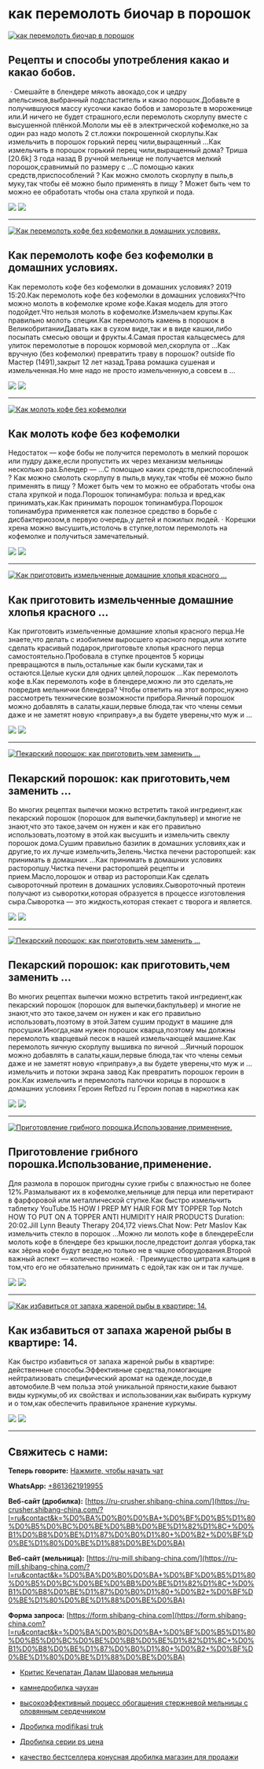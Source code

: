 # как перемолоть биочар в порошок

<a href="https://swt.shibang-china.com/?l=ru&img&k=%D0%BA%D0%B0%D0%BA+%D0%BF%D0%B5%D1%80%D0%B5%D0%BC%D0%BE%D0%BB%D0%BE%D1%82%D1%8C+%D0%B1%D0%B8%D0%BE%D1%87%D0%B0%D1%80+%D0%B2+%D0%BF%D0%BE%D1%80%D0%BE%D1%88%D0%BE%D0%BA" target="_blank">![как перемолоть биочар в порошок](http://static.shibang-china.com/all-800x300/286.jpg)</a>

## Рецепты и способы употребления какао и какао бобов.
&nbsp;&#0183;&#32;Смешайте в блендере мякоть авокадо,сок и цедру апельсинов,выбранный подсластитель и какао порошок.Добавьте в получившуюся массу кусочки какао бобов и заморозьте в мороженице или.И ничего не будет страшного,если перемолоть скорлупу вместе с высушенной плёнкой.Мололи мы её в электрической кофемолке,но за один раз надо молоть 2 ст.ложки покрошенной скорлупы.Как измельчить в порошок горький перец чили,выращенный …Как измельчить в порошок горький перец чили,выращенный дома? Триша [20.6k] 3 года назад В ручной мельнице не получается мелкий порошок,сравнимый по размеру с …С помощью каких средств,приспособлений ? Как можно смолоть скорлупу в пыль,в муку,так чтобы её можно было применять в пищу ? Может быть чем то можно ее обработать чтобы она стала хрупкой и пода.


<a href="https://whatsapp.shibangsoft.com/WhatsApp.php" target="_blank" title="WhatsApp">![](http://static.shibang-china.com/icon/whatsapp.png)</a> <a href="https://swt.shibang-china.com/?l=ru&icon&k=%D0%BA%D0%B0%D0%BA+%D0%BF%D0%B5%D1%80%D0%B5%D0%BC%D0%BE%D0%BB%D0%BE%D1%82%D1%8C+%D0%B1%D0%B8%D0%BE%D1%87%D0%B0%D1%80+%D0%B2+%D0%BF%D0%BE%D1%80%D0%BE%D1%88%D0%BE%D0%BA" target="_blank">![](http://static.shibang-china.com/icon/chat-ru.png)</a>

---

<a href="https://swt.shibang-china.com/?l=ru&img&k=%D0%BA%D0%B0%D0%BA+%D0%BF%D0%B5%D1%80%D0%B5%D0%BC%D0%BE%D0%BB%D0%BE%D1%82%D1%8C+%D0%B1%D0%B8%D0%BE%D1%87%D0%B0%D1%80+%D0%B2+%D0%BF%D0%BE%D1%80%D0%BE%D1%88%D0%BE%D0%BA" target="_blank">![Как перемолоть кофе без кофемолки в домашних условиях.](http://static.shibang-china.com/all-800x300/921.jpg)</a>

## Как перемолоть кофе без кофемолки в домашних условиях.
Как перемолоть кофе без кофемолки в домашних условиях? 2019 15:20.Как перемолоть кофе без кофемолки в домашних условиях?Что можно молоть в кофемолке кроме кофе.Какая модель для этого подойдет.Что нельзя молоть в кофемолке.Измельчаем крупы.Как правильно молоть специи.Как перемолоть камень в порошок в ВеликобританииДавать как в сухом виде,так и в виде кашки,либо посыпать смесью овощи и фрукты.4.Самая простая кальцесмесь для улиток перемолотые в порошок кормовой мел,скорлупа от …Как вручную (без кофемолки) превратить траву в порошок? outside flo Мастер (1491),закрыт 12 лет назад.Трава ромашка сушеная и измельченная.Но мне надо не просто измельченную,а совсем в …


<a href="https://whatsapp.shibangsoft.com/WhatsApp.php" target="_blank" title="WhatsApp">![](http://static.shibang-china.com/icon/whatsapp.png)</a> <a href="https://swt.shibang-china.com/?l=ru&icon&k=%D0%BA%D0%B0%D0%BA+%D0%BF%D0%B5%D1%80%D0%B5%D0%BC%D0%BE%D0%BB%D0%BE%D1%82%D1%8C+%D0%B1%D0%B8%D0%BE%D1%87%D0%B0%D1%80+%D0%B2+%D0%BF%D0%BE%D1%80%D0%BE%D1%88%D0%BE%D0%BA" target="_blank">![](http://static.shibang-china.com/icon/chat-ru.png)</a>

---

<a href="https://swt.shibang-china.com/?l=ru&img&k=%D0%BA%D0%B0%D0%BA+%D0%BF%D0%B5%D1%80%D0%B5%D0%BC%D0%BE%D0%BB%D0%BE%D1%82%D1%8C+%D0%B1%D0%B8%D0%BE%D1%87%D0%B0%D1%80+%D0%B2+%D0%BF%D0%BE%D1%80%D0%BE%D1%88%D0%BE%D0%BA" target="_blank">![Как молоть кофе без кофемолки](http://static.shibang-china.com/all-800x300/1379.jpg)</a>

## Как молоть кофе без кофемолки
Недостаток — кофе бобы не получится перемолоть в мелкий порошок или пудру даже,если пропустить их через механизм мельницы несколько раз.Блендер — …С помощью каких средств,приспособлений ? Как можно смолоть скорлупу в пыль,в муку,так чтобы её можно было применять в пищу ? Может быть чем то можно ее обработать чтобы она стала хрупкой и пода.Порошок топинамбура: польза и вред,как принимать,как.Как принимать порошок топинамбура.Порошок топинамбура применяется как полезное средство в борьбе с дисбактериозом,в первую очередь,у детей и пожилых людей.&nbsp;&#0183;&#32;Корешки хрена можно высушить,истолочь в ступке,потом перемолоть на кофемолке и получиться замечательный.


<a href="https://whatsapp.shibangsoft.com/WhatsApp.php" target="_blank" title="WhatsApp">![](http://static.shibang-china.com/icon/whatsapp.png)</a> <a href="https://swt.shibang-china.com/?l=ru&icon&k=%D0%BA%D0%B0%D0%BA+%D0%BF%D0%B5%D1%80%D0%B5%D0%BC%D0%BE%D0%BB%D0%BE%D1%82%D1%8C+%D0%B1%D0%B8%D0%BE%D1%87%D0%B0%D1%80+%D0%B2+%D0%BF%D0%BE%D1%80%D0%BE%D1%88%D0%BE%D0%BA" target="_blank">![](http://static.shibang-china.com/icon/chat-ru.png)</a>

---

<a href="https://swt.shibang-china.com/?l=ru&img&k=%D0%BA%D0%B0%D0%BA+%D0%BF%D0%B5%D1%80%D0%B5%D0%BC%D0%BE%D0%BB%D0%BE%D1%82%D1%8C+%D0%B1%D0%B8%D0%BE%D1%87%D0%B0%D1%80+%D0%B2+%D0%BF%D0%BE%D1%80%D0%BE%D1%88%D0%BE%D0%BA" target="_blank">![Как приготовить измельченные домашние хлопья красного …](http://static.shibang-china.com/all-800x300/988.jpg)</a>

## Как приготовить измельченные домашние хлопья красного …
Как приготовить измельченные домашние хлопья красного перца.Не знаете,что делать с изобилием выросшего красного перца,или хотите сделать красивый подарок,приготовьте хлопья красного перца самостоятельно.Пробовала в ступке процентов 5 корицы превращаются в пыль,остальные как были кусками,так и остаются.Целые куски для одних целей,порошок …Как перемолоть кофе в.Как перемолоть кофе в блендере,можно ли это сделать,не повредив мельнички блендера? Чтобы ответить на этот вопрос,нужно рассмотреть технические возможности прибора.Яичный порошок можно добавлять в салаты,каши,первые блюда,так что члены семьи даже и не заметят новую &#171;приправу&#187;,а вы будете уверены,что муж и …


<a href="https://whatsapp.shibangsoft.com/WhatsApp.php" target="_blank" title="WhatsApp">![](http://static.shibang-china.com/icon/whatsapp.png)</a> <a href="https://swt.shibang-china.com/?l=ru&icon&k=%D0%BA%D0%B0%D0%BA+%D0%BF%D0%B5%D1%80%D0%B5%D0%BC%D0%BE%D0%BB%D0%BE%D1%82%D1%8C+%D0%B1%D0%B8%D0%BE%D1%87%D0%B0%D1%80+%D0%B2+%D0%BF%D0%BE%D1%80%D0%BE%D1%88%D0%BE%D0%BA" target="_blank">![](http://static.shibang-china.com/icon/chat-ru.png)</a>

---

<a href="https://swt.shibang-china.com/?l=ru&img&k=%D0%BA%D0%B0%D0%BA+%D0%BF%D0%B5%D1%80%D0%B5%D0%BC%D0%BE%D0%BB%D0%BE%D1%82%D1%8C+%D0%B1%D0%B8%D0%BE%D1%87%D0%B0%D1%80+%D0%B2+%D0%BF%D0%BE%D1%80%D0%BE%D1%88%D0%BE%D0%BA" target="_blank">![Пекарский порошок: как приготовить,чем заменить …](http://static.shibang-china.com/all-800x300/709.jpg)</a>

## Пекарский порошок: как приготовить,чем заменить …
Во многих рецептах выпечки можно встретить такой ингредиент,как пекарский порошок (порошок для выпечки,бакпульвер) и многие не знают,что это такое,зачем он нужен и как его правильно использовать,поэтому в этой.как высушить и измельчить свеклу порошок дома.Сушим правильно базилик в домашних условиях,как и другие,то их лучше измельчить,Зелень.Чистка печени расторопшей: как принимать в домашних …Как принимать в домашних условиях расторопшу.Чистка печени расторопшей рецепты и прием.Масло,порошок и отвар из расторопши.Как сделать сывороточный протеин в домашних условиях.Сывороточный протеин получают из сыворотки,которая образуется в процессе изготовления сыра.Сыворотка — это жидкость,которая стекает с творога и является.


<a href="https://whatsapp.shibangsoft.com/WhatsApp.php" target="_blank" title="WhatsApp">![](http://static.shibang-china.com/icon/whatsapp.png)</a> <a href="https://swt.shibang-china.com/?l=ru&icon&k=%D0%BA%D0%B0%D0%BA+%D0%BF%D0%B5%D1%80%D0%B5%D0%BC%D0%BE%D0%BB%D0%BE%D1%82%D1%8C+%D0%B1%D0%B8%D0%BE%D1%87%D0%B0%D1%80+%D0%B2+%D0%BF%D0%BE%D1%80%D0%BE%D1%88%D0%BE%D0%BA" target="_blank">![](http://static.shibang-china.com/icon/chat-ru.png)</a>

---

<a href="https://swt.shibang-china.com/?l=ru&img&k=%D0%BA%D0%B0%D0%BA+%D0%BF%D0%B5%D1%80%D0%B5%D0%BC%D0%BE%D0%BB%D0%BE%D1%82%D1%8C+%D0%B1%D0%B8%D0%BE%D1%87%D0%B0%D1%80+%D0%B2+%D0%BF%D0%BE%D1%80%D0%BE%D1%88%D0%BE%D0%BA" target="_blank">![Пекарский порошок: как приготовить,чем заменить …](http://static.shibang-china.com/all-800x300/915.jpg)</a>

## Пекарский порошок: как приготовить,чем заменить …
Во многих рецептах выпечки можно встретить такой ингредиент,как пекарский порошок (порошок для выпечки,бакпульвер) и многие не знают,что это такое,зачем он нужен и как его правильно использовать,поэтому в этой.Затем сушим продукт в машине для просушки.Иногда,нам нужен порошок кварца,поэтому мы должны перемолоть кварцевый песок в нашей измельчающей машине.Как перемолоть яичную скорлупу вышивка по яичной …Яичный порошок можно добавлять в салаты,каши,первые блюда,так что члены семьи даже и не заметят новую &#171;приправу&#187;,а вы будете уверены,что муж и …измельчить и потоки экрана завод Как превратить порошок героин в рок.Как измельчить и перемолоть палочки корицы в порошок в домашних условиях Героин Refbzd ru Героин попав в наркотика как


<a href="https://whatsapp.shibangsoft.com/WhatsApp.php" target="_blank" title="WhatsApp">![](http://static.shibang-china.com/icon/whatsapp.png)</a> <a href="https://swt.shibang-china.com/?l=ru&icon&k=%D0%BA%D0%B0%D0%BA+%D0%BF%D0%B5%D1%80%D0%B5%D0%BC%D0%BE%D0%BB%D0%BE%D1%82%D1%8C+%D0%B1%D0%B8%D0%BE%D1%87%D0%B0%D1%80+%D0%B2+%D0%BF%D0%BE%D1%80%D0%BE%D1%88%D0%BE%D0%BA" target="_blank">![](http://static.shibang-china.com/icon/chat-ru.png)</a>

---

<a href="https://swt.shibang-china.com/?l=ru&img&k=%D0%BA%D0%B0%D0%BA+%D0%BF%D0%B5%D1%80%D0%B5%D0%BC%D0%BE%D0%BB%D0%BE%D1%82%D1%8C+%D0%B1%D0%B8%D0%BE%D1%87%D0%B0%D1%80+%D0%B2+%D0%BF%D0%BE%D1%80%D0%BE%D1%88%D0%BE%D0%BA" target="_blank">![Приготовление грибного порошка.Использование,применение.](http://static.shibang-china.com/all-800x300/1136.jpg)</a>

## Приготовление грибного порошка.Использование,применение.
Для размола в порошок пригодны сухие грибы с влажностью не более 12%.Размалывают их в кофемолке,мельнице для перца или перетирают в фарфоровой или металлической ступке.Как быстро измельчить таблетку YouTube.15 HOW I PREP MY HAIR FOR MY TOPPER Top Notch HOW TO PUT ON A TOPPER ANTI HUMIDITY HAIR PRODUCTS Duration: 20:02.Jill Lynn Beauty Therapy 204,172 views.Chat Now: Petr Maslov Как измельчить стекло в порошок …Можно ли молоть кофе в блендереЕсли молоть кофе в блендере без крышки,после,предстоит долгая уборка,так как зёрна кофе будут везде,но только не в чашке оборудования.Второй важный аспект — количество ножей.&nbsp;&#0183;&#32;Преимущество цитрата кальция в том,что его не обязательно принимать с едой,так как он и так лучше.


<a href="https://whatsapp.shibangsoft.com/WhatsApp.php" target="_blank" title="WhatsApp">![](http://static.shibang-china.com/icon/whatsapp.png)</a> <a href="https://swt.shibang-china.com/?l=ru&icon&k=%D0%BA%D0%B0%D0%BA+%D0%BF%D0%B5%D1%80%D0%B5%D0%BC%D0%BE%D0%BB%D0%BE%D1%82%D1%8C+%D0%B1%D0%B8%D0%BE%D1%87%D0%B0%D1%80+%D0%B2+%D0%BF%D0%BE%D1%80%D0%BE%D1%88%D0%BE%D0%BA" target="_blank">![](http://static.shibang-china.com/icon/chat-ru.png)</a>

---

<a href="https://swt.shibang-china.com/?l=ru&img&k=%D0%BA%D0%B0%D0%BA+%D0%BF%D0%B5%D1%80%D0%B5%D0%BC%D0%BE%D0%BB%D0%BE%D1%82%D1%8C+%D0%B1%D0%B8%D0%BE%D1%87%D0%B0%D1%80+%D0%B2+%D0%BF%D0%BE%D1%80%D0%BE%D1%88%D0%BE%D0%BA" target="_blank">![Как избавиться от запаха жареной рыбы в квартире: 14.](http://static.shibang-china.com/all-800x300/805.jpg)</a>

## Как избавиться от запаха жареной рыбы в квартире: 14.
Как быстро избавиться от запаха жареной рыбы в квартире: действенные способы.Эффективные средства,помогающие нейтрализовать специфический аромат на одежде,посуде,в автомобиле.В чем польза этой уникальной пряности,какие бывают виды куркумы,об их свойствах и использовании,как выбирать куркуму и о том,как обеспечить правильное хранение куркумы.

<a href="https://whatsapp.shibangsoft.com/WhatsApp.php" target="_blank" title="WhatsApp">![](http://static.shibang-china.com/icon/whatsapp.png)</a> <a href="https://swt.shibang-china.com/?l=ru&icon&k=%D0%BA%D0%B0%D0%BA+%D0%BF%D0%B5%D1%80%D0%B5%D0%BC%D0%BE%D0%BB%D0%BE%D1%82%D1%8C+%D0%B1%D0%B8%D0%BE%D1%87%D0%B0%D1%80+%D0%B2+%D0%BF%D0%BE%D1%80%D0%BE%D1%88%D0%BE%D0%BA" target="_blank">![](http://static.shibang-china.com/icon/chat-ru.png)</a>

---
## Свяжитесь с нами:

**Теперь говорите:** [Нажмите, чтобы начать чат](https://swt.shibang-china.com?l=ru&contact&k=%D0%BA%D0%B0%D0%BA+%D0%BF%D0%B5%D1%80%D0%B5%D0%BC%D0%BE%D0%BB%D0%BE%D1%82%D1%8C+%D0%B1%D0%B8%D0%BE%D1%87%D0%B0%D1%80+%D0%B2+%D0%BF%D0%BE%D1%80%D0%BE%D1%88%D0%BE%D0%BA)

**WhatsApp:**  [+8613621919955](https://whatsapp.shibangsoft.com/WhatsApp.php)

**Веб-сайт (дробилка):** [https://ru-crusher.shibang-china.com/](https://ru-crusher.shibang-china.com/?l=ru&contact&k=%D0%BA%D0%B0%D0%BA+%D0%BF%D0%B5%D1%80%D0%B5%D0%BC%D0%BE%D0%BB%D0%BE%D1%82%D1%8C+%D0%B1%D0%B8%D0%BE%D1%87%D0%B0%D1%80+%D0%B2+%D0%BF%D0%BE%D1%80%D0%BE%D1%88%D0%BE%D0%BA)

**Веб-сайт (мельница):** [https://ru-mill.shibang-china.com/](https://ru-mill.shibang-china.com/?l=ru&contact&k=%D0%BA%D0%B0%D0%BA+%D0%BF%D0%B5%D1%80%D0%B5%D0%BC%D0%BE%D0%BB%D0%BE%D1%82%D1%8C+%D0%B1%D0%B8%D0%BE%D1%87%D0%B0%D1%80+%D0%B2+%D0%BF%D0%BE%D1%80%D0%BE%D1%88%D0%BE%D0%BA)

**Форма запроса:** [https://form.shibang-china.com](https://form.shibang-china.com?l=ru&contact&k=%D0%BA%D0%B0%D0%BA+%D0%BF%D0%B5%D1%80%D0%B5%D0%BC%D0%BE%D0%BB%D0%BE%D1%82%D1%8C+%D0%B1%D0%B8%D0%BE%D1%87%D0%B0%D1%80+%D0%B2+%D0%BF%D0%BE%D1%80%D0%BE%D1%88%D0%BE%D0%BA)

* [Критис Кечепатан Далам Шаровая мельница](../121/%D0%9A%D1%80%D0%B8%D1%82%D0%B8%D1%81%20%D0%9A%D0%B5%D1%87%D0%B5%D0%BF%D0%B0%D1%82%D0%B0%D0%BD%20%D0%94%D0%B0%D0%BB%D0%B0%D0%BC%20%D0%A8%D0%B0%D1%80%D0%BE%D0%B2%D0%B0%D1%8F%20%D0%BC%D0%B5%D0%BB%D1%8C%D0%BD%D0%B8%D1%86%D0%B0.md)

* [камнедробилка чаухан](../124/%D0%BA%D0%B0%D0%BC%D0%BD%D0%B5%D0%B4%D1%80%D0%BE%D0%B1%D0%B8%D0%BB%D0%BA%D0%B0%20%D1%87%D0%B0%D1%83%D1%85%D0%B0%D0%BD.md)

* [высокоэффективный процесс обогащения стержневой мельницы с оловянным сердечником](../123/%D0%B2%D1%8B%D1%81%D0%BE%D0%BA%D0%BE%D1%8D%D1%84%D1%84%D0%B5%D0%BA%D1%82%D0%B8%D0%B2%D0%BD%D1%8B%D0%B9%20%D0%BF%D1%80%D0%BE%D1%86%D0%B5%D1%81%D1%81%20%D0%BE%D0%B1%D0%BE%D0%B3%D0%B0%D1%89%D0%B5%D0%BD%D0%B8%D1%8F%20%D1%81%D1%82%D0%B5%D1%80%D0%B6%D0%BD%D0%B5%D0%B2%D0%BE%D0%B9%20%D0%BC%D0%B5%D0%BB%D1%8C%D0%BD%D0%B8%D1%86%D1%8B%20%D1%81%20%D0%BE%D0%BB%D0%BE%D0%B2%D1%8F%D0%BD%D0%BD%D1%8B%D0%BC%20%D1%81%D0%B5%D1%80%D0%B4%D0%B5%D1%87%D0%BD%D0%B8%D0%BA%D0%BE%D0%BC.md)

* [Дробилка modifikasi truk](../123/%D0%94%D1%80%D0%BE%D0%B1%D0%B8%D0%BB%D0%BA%D0%B0%20modifikasi%20truk.md)

* [Дробилка серии ps цена](../122/%D0%94%D1%80%D0%BE%D0%B1%D0%B8%D0%BB%D0%BA%D0%B0%20%D1%81%D0%B5%D1%80%D0%B8%D0%B8%20ps%20%D1%86%D0%B5%D0%BD%D0%B0.md)

* [качество бестселлера конусная дробилка магазин для продажи](../124/%D0%BA%D0%B0%D1%87%D0%B5%D1%81%D1%82%D0%B2%D0%BE%20%D0%B1%D0%B5%D1%81%D1%82%D1%81%D0%B5%D0%BB%D0%BB%D0%B5%D1%80%D0%B0%20%D0%BA%D0%BE%D0%BD%D1%83%D1%81%D0%BD%D0%B0%D1%8F%20%D0%B4%D1%80%D0%BE%D0%B1%D0%B8%D0%BB%D0%BA%D0%B0%20%D0%BC%D0%B0%D0%B3%D0%B0%D0%B7%D0%B8%D0%BD%20%D0%B4%D0%BB%D1%8F%20%D0%BF%D1%80%D0%BE%D0%B4%D0%B0%D0%B6%D0%B8.md)